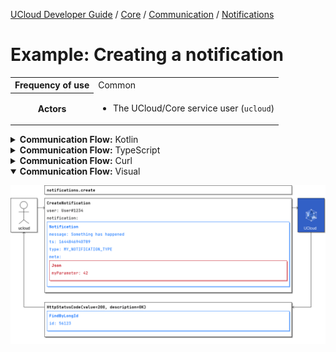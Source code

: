 [UCloud Developer Guide](/docs/developer-guide/README.md) / [Core](/docs/developer-guide/core/README.md) / [Communication](/docs/developer-guide/core/communication/README.md) / [Notifications](/docs/developer-guide/core/communication/notifications.md)

# Example: Creating a notification

<table>
<tr><th>Frequency of use</th><td>Common</td></tr>
<tr>
<th>Actors</th>
<td><ul>
<li>The UCloud/Core service user (<code>ucloud</code>)</li>
</ul></td>
</tr>
</table>
<details>
<summary>
<b>Communication Flow:</b> Kotlin
</summary>

```kotlin
NotificationDescriptions.create.call(
    CreateNotification(
        notification = Notification(
            id = null, 
            message = "Something has happened", 
            meta = JsonObject(mapOf("myParameter" to JsonLiteral(
                content = "42", 
                isString = false, 
            )),)), 
            read = false, 
            ts = 1644846940789, 
            type = "MY_NOTIFICATION_TYPE", 
        ), 
        user = "User#1234", 
    ),
    ucloud
).orThrow()

/*
FindByLongId(
    id = 56123, 
)
*/
```


</details>

<details>
<summary>
<b>Communication Flow:</b> TypeScript
</summary>

```typescript
// Authenticated as ucloud
await callAPI(NotificationsApi.create(
    {
        "user": "User#1234",
        "notification": {
            "type": "MY_NOTIFICATION_TYPE",
            "message": "Something has happened",
            "id": null,
            "meta": {
                "myParameter": 42
            },
            "ts": 1644846940789,
            "read": false
        }
    }
);

/*
{
    "id": 56123
}
*/
```


</details>

<details>
<summary>
<b>Communication Flow:</b> Curl
</summary>

```bash
# ------------------------------------------------------------------------------------------------------
# $host is the UCloud instance to contact. Example: 'http://localhost:8080' or 'https://cloud.sdu.dk'
# $accessToken is a valid access-token issued by UCloud
# ------------------------------------------------------------------------------------------------------

# Authenticated as ucloud
curl -XPUT -H "Authorization: Bearer $accessToken" -H "Content-Type: content-type: application/json; charset=utf-8" "$host/api/notifications" -d '{
    "user": "User#1234",
    "notification": {
        "type": "MY_NOTIFICATION_TYPE",
        "message": "Something has happened",
        "id": null,
        "meta": {
            "myParameter": 42
        },
        "ts": 1644846940789,
        "read": false
    }
}'


# {
#     "id": 56123
# }

```


</details>

<details open>
<summary>
<b>Communication Flow:</b> Visual
</summary>

![](/docs/diagrams/notifications_create.png)

</details>


